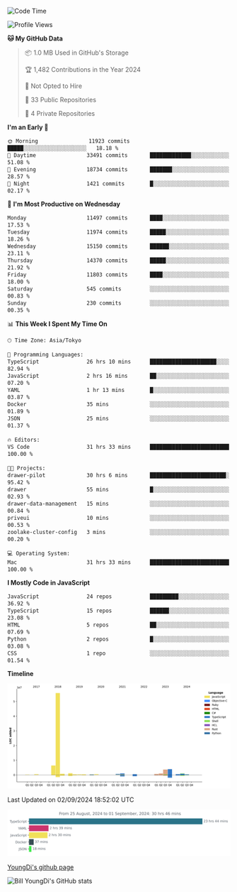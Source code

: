 <!--START_SECTION:waka-->
![Code Time](http://img.shields.io/badge/Code%20Time-916%20hrs%2035%20mins-blue)

![Profile Views](http://img.shields.io/badge/Profile%20Views-0-blue)

**🐱 My GitHub Data** 

> 📦 1.0 MB Used in GitHub's Storage 
 > 
> 🏆 1,482 Contributions in the Year 2024
 > 
> 🚫 Not Opted to Hire
 > 
> 📜 33 Public Repositories 
 > 
> 🔑 4 Private Repositories 
 > 
**I'm an Early 🐤** 

```text
🌞 Morning                11923 commits       █████░░░░░░░░░░░░░░░░░░░░   18.18 % 
🌆 Daytime                33491 commits       █████████████░░░░░░░░░░░░   51.08 % 
🌃 Evening                18734 commits       ███████░░░░░░░░░░░░░░░░░░   28.57 % 
🌙 Night                  1421 commits        █░░░░░░░░░░░░░░░░░░░░░░░░   02.17 % 
```
📅 **I'm Most Productive on Wednesday** 

```text
Monday                   11497 commits       ████░░░░░░░░░░░░░░░░░░░░░   17.53 % 
Tuesday                  11974 commits       █████░░░░░░░░░░░░░░░░░░░░   18.26 % 
Wednesday                15150 commits       ██████░░░░░░░░░░░░░░░░░░░   23.11 % 
Thursday                 14370 commits       █████░░░░░░░░░░░░░░░░░░░░   21.92 % 
Friday                   11803 commits       ████░░░░░░░░░░░░░░░░░░░░░   18.00 % 
Saturday                 545 commits         ░░░░░░░░░░░░░░░░░░░░░░░░░   00.83 % 
Sunday                   230 commits         ░░░░░░░░░░░░░░░░░░░░░░░░░   00.35 % 
```


📊 **This Week I Spent My Time On** 

```text
🕑︎ Time Zone: Asia/Tokyo

💬 Programming Languages: 
TypeScript               26 hrs 10 mins      █████████████████████░░░░   82.94 % 
JavaScript               2 hrs 16 mins       ██░░░░░░░░░░░░░░░░░░░░░░░   07.20 % 
YAML                     1 hr 13 mins        █░░░░░░░░░░░░░░░░░░░░░░░░   03.87 % 
Docker                   35 mins             ░░░░░░░░░░░░░░░░░░░░░░░░░   01.89 % 
JSON                     25 mins             ░░░░░░░░░░░░░░░░░░░░░░░░░   01.37 % 

🔥 Editors: 
VS Code                  31 hrs 33 mins      █████████████████████████   100.00 % 

🐱‍💻 Projects: 
drawer-pilot             30 hrs 6 mins       ████████████████████████░   95.42 % 
drawer                   55 mins             █░░░░░░░░░░░░░░░░░░░░░░░░   02.93 % 
drawer-data-management   15 mins             ░░░░░░░░░░░░░░░░░░░░░░░░░   00.84 % 
priveui                  10 mins             ░░░░░░░░░░░░░░░░░░░░░░░░░   00.53 % 
zoolake-cluster-config   3 mins              ░░░░░░░░░░░░░░░░░░░░░░░░░   00.20 % 

💻 Operating System: 
Mac                      31 hrs 33 mins      █████████████████████████   100.00 % 
```

**I Mostly Code in JavaScript** 

```text
JavaScript               24 repos            █████████░░░░░░░░░░░░░░░░   36.92 % 
TypeScript               15 repos            ██████░░░░░░░░░░░░░░░░░░░   23.08 % 
HTML                     5 repos             ██░░░░░░░░░░░░░░░░░░░░░░░   07.69 % 
Python                   2 repos             █░░░░░░░░░░░░░░░░░░░░░░░░   03.08 % 
CSS                      1 repo              ░░░░░░░░░░░░░░░░░░░░░░░░░   01.54 % 
```



**Timeline**

![Lines of Code chart](https://raw.githubusercontent.com/Youngdi/Youngdi/master/assets/bar_graph.png)


 Last Updated on 02/09/2024 18:52:02 UTC
<!--END_SECTION:waka-->

![wakatime](./images/stat.svg)

[YoungDi's github page](https://youngdi.github.io)

![Bill YoungDi's GitHub stats](https://github-readme-stats.vercel.app/api?username=youngdi&count_private=true&show_icons=true)
